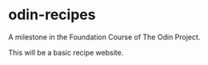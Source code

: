 # odin-recipes

A milestone in the Foundation Course of The Odin Project.

This will be a basic recipe website.